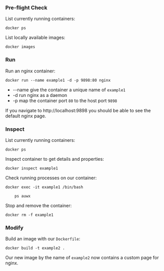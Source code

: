 
### Pre-flight Check
List currently running containers:

```
docker ps
```

List locally available images:

```
docker images
```

### Run
Run an nginx container:

```
docker run --name example1 -d -p 9898:80 nginx
```
- --name give the container a unique name of `example1`
- -d run nginx as a daemon
- -p map the container port `80` to the host port `9898`

If you navigate to http://localhost:9898 you should be able to see the default
nginx page.

### Inspect
List currently running containers:

```
docker ps
```

Inspect container to get details and properties:

```
docker inspect example1
```

Check running processes on our container:

```
docker exec -it example1 /bin/bash

    ps auwx

```

Stop and remove the container:

```
docker rm -f example1
```

### Modify

Build an image with our `Dockerfile`:

```
docker build -t example2 .
```

Our new image by the name of `example2` now contains a custom page for nginx.
